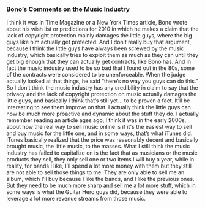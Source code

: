 ### Bono’s Comments on the Music Industry

I think it was in Time Magazine or a New York Times article, Bono wrote about his wish list or predictions for 2010 in which he makes a claim that the lack of copyright protection mainly damages the little guys, where the big guys like him actually get protected. And I don’t really buy that argument, because I think the little guys have always been screwed by the music industry, which basically tries to exploit them as much as they can until they get big enough that they can actually get contracts, like Bono has. And in fact the music industry used to be so bad that I found out in the 80s, some of the contracts were considered to be unenforceable. When the judge actually looked at that things, he said “there’s no way you guys can do this.” So I don’t think the music industry has any credibility in claim to say that the privacy and the lack of copyright protection on music actually damages the little guys, and basically I think that’s still yet… to be proven a fact. It’ll be interesting to see them improve on that. I actually think the little guys can now be much more proactive and dynamic about the stuff they do. I actually remember reading an article ages ago, I think it was in the early 2000s, about how the real way to sell music online is if it's the easiest way to sell and buy music for the little one, and in some ways, that’s what iTunes did. iTunes basically realized that the price was reasonably decent and basically brought music, the little music, to the masses. What I still think the music industry has failed to capitalize on is the fact that as musicians or the music products they sell, they only sell one or two items I will buy a year, while in reality, for bands I like, I’ll spend a lot more money with them but they still are not able to sell those things to me. They are only able to sell me an album, which I’ll buy because I like the bands, and I like the previous ones. But they need to be much more sharp and sell me a lot more stuff, which in some ways is what the Guitar Hero guys did, because they were able to leverage a lot more revenue streams from those music.
